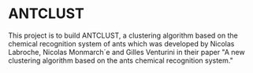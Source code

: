 # ANTCLUST

This project is to build ANTCLUST, a clustering algorithm based on the chemical recognition system of ants which was developed by Nicolas Labroche, Nicolas Monmarch´e and Gilles Venturini in their paper "A new clustering algorithm based on the ants chemical recognition system."
